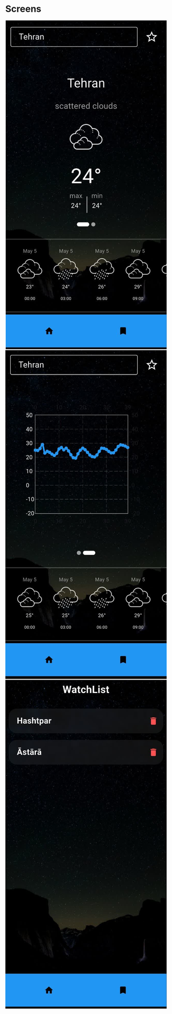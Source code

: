<h1>Screens</h1>
<div dir="rtl" align="center">
  <img src="assets/screenShot/img1.jpg" alt="Screen 1 show weather" style="margin:0 15x width:300px"/>
  <img src="assets/screenShot/img2.jpg" alt="Screen 2 show chart" style="margin:0 15x width:300px"/>
  <img src="assets/screenShot/img3.jpg" alt="Screen 3 show data save"  style="margin:0 15x width:300px" />
</div>





